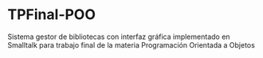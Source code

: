 # TPFinal-POO
Sistema gestor de bibliotecas con interfaz gráfica implementado en Smalltalk para trabajo final de la materia Programación Orientada a Objetos 

